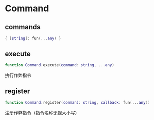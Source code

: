# Command

## commands

```lua
{ [string]: fun(...any) }
```

## execute

```lua
function Command.execute(command: string, ...any)
```

 执行作弊指令
## register

```lua
function Command.register(command: string, callback: fun(...any))
```

 注册作弊指令（指令名称无视大小写）

